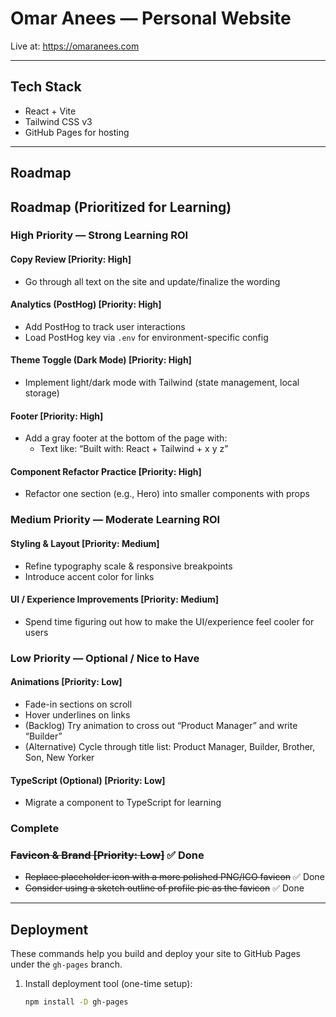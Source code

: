 # Omar Anees — Personal Website

Live at: https://omaranees.com

---

## Tech Stack
- React + Vite
- Tailwind CSS v3
- GitHub Pages for hosting

---

## Roadmap

## Roadmap (Prioritized for Learning)

### High Priority — Strong Learning ROI

#### Copy Review [Priority: High]
- Go through all text on the site and update/finalize the wording

#### Analytics (PostHog) [Priority: High]
- Add PostHog to track user interactions
- Load PostHog key via `.env` for environment-specific config

#### Theme Toggle (Dark Mode) [Priority: High]
- Implement light/dark mode with Tailwind (state management, local storage)

#### Footer [Priority: High]
- Add a gray footer at the bottom of the page with:
  - Text like: “Built with: React + Tailwind + x y z”

#### Component Refactor Practice [Priority: High]
- Refactor one section (e.g., Hero) into smaller components with props


### Medium Priority — Moderate Learning ROI

#### Styling & Layout [Priority: Medium]
- Refine typography scale & responsive breakpoints
- Introduce accent color for links

#### UI / Experience Improvements [Priority: Medium]
- Spend time figuring out how to make the UI/experience feel cooler for users


### Low Priority — Optional / Nice to Have

#### Animations [Priority: Low]
- Fade-in sections on scroll
- Hover underlines on links
- (Backlog) Try animation to cross out “Product Manager” and write “Builder”
- (Alternative) Cycle through title list: Product Manager, Builder, Brother, Son, New Yorker


#### TypeScript (Optional) [Priority: Low]
- Migrate a component to TypeScript for learning


### Complete

### ~~Favicon & Brand [Priority: Low]~~ ✅ Done
- ~~Replace placeholder icon with a more polished PNG/ICO favicon~~ ✅ Done
- ~~Consider using a sketch outline of profile pic as the favicon~~ ✅ Done

---

## Deployment

These commands help you build and deploy your site to GitHub Pages under the `gh-pages` branch.

1. Install deployment tool (one-time setup):
   ```bash
   npm install -D gh-pages